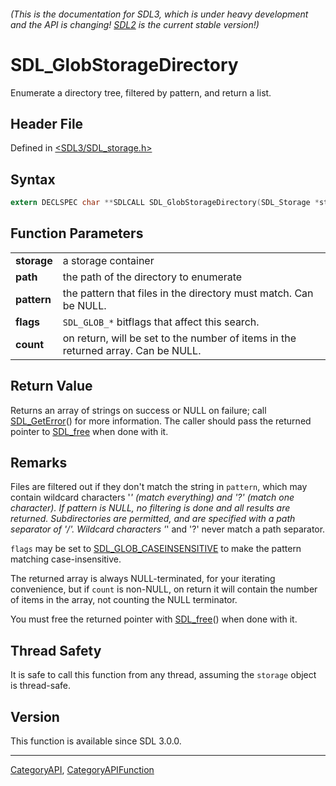 ###### (This is the documentation for SDL3, which is under heavy development and the API is changing! [SDL2](https://wiki.libsdl.org/SDL2/) is the current stable version!)
# SDL_GlobStorageDirectory

Enumerate a directory tree, filtered by pattern, and return a list.

## Header File

Defined in [<SDL3/SDL_storage.h>](https://github.com/libsdl-org/SDL/blob/main/include/SDL3/SDL_storage.h)

## Syntax

```c
extern DECLSPEC char **SDLCALL SDL_GlobStorageDirectory(SDL_Storage *storage, const char *path, const char *pattern, SDL_GlobFlags flags, int *count);

```

## Function Parameters

|                 |                                                                                   |
| --------------- | --------------------------------------------------------------------------------- |
| **storage**     | a storage container                                                               |
| **path**        | the path of the directory to enumerate                                            |
| **pattern**     | the pattern that files in the directory must match. Can be NULL.                  |
| **flags**       | `SDL_GLOB_*` bitflags that affect this search.                                    |
| **count**       | on return, will be set to the number of items in the returned array. Can be NULL. |

## Return Value

Returns an array of strings on success or NULL on failure; call
[SDL_GetError](SDL_GetError)() for more information. The caller should pass
the returned pointer to [SDL_free](SDL_free) when done with it.

## Remarks

Files are filtered out if they don't match the string in `pattern`, which
may contain wildcard characters '*' (match everything) and '?' (match one
character). If pattern is NULL, no filtering is done and all results are
returned. Subdirectories are permitted, and are specified with a path
separator of '/'. Wildcard characters '*' and '?' never match a path
separator.

`flags` may be set to [SDL_GLOB_CASEINSENSITIVE](SDL_GLOB_CASEINSENSITIVE)
to make the pattern matching case-insensitive.

The returned array is always NULL-terminated, for your iterating
convenience, but if `count` is non-NULL, on return it will contain the
number of items in the array, not counting the NULL terminator.

You must free the returned pointer with [SDL_free](SDL_free)() when done
with it.

## Thread Safety

It is safe to call this function from any thread, assuming the `storage`
object is thread-safe.

## Version

This function is available since SDL 3.0.0.

----
[CategoryAPI](CategoryAPI), [CategoryAPIFunction](CategoryAPIFunction)

